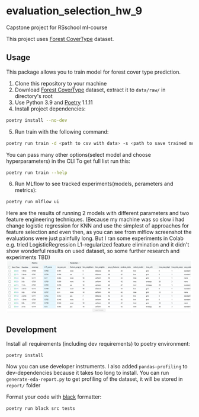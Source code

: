 # evaluation_selection_hw_9
Capstone project for RSschool ml-course

This project uses [Forest CoverType](https://kaggle.com/competitions/forest-cover-type-prediction) dataset.

## Usage
This package allows you to train model for forest cover type prediction.

1. Clone this repository to your machine
2. Download [Forest CoverType](https://kaggle.com/competitions/forest-cover-type-prediction) dataset, 
extract it to `data/raw/` in directory's root
3. Use Python 3.9 and [Poetry](https://python-poetry.org/docs/) 1.1.11
4. Install project dependencies:
```sh
poetry install --no-dev
```
5. Run train with the following command:
```sh
poetry run train -d <path to csv with data> -s <path to save trained model>
```
You can pass many other options(select model and choose hyperparameters) in the CLI
To get full list run this:
```sh
poetry run train --help
```
6. Run MLflow to see tracked experiments(models, perameters and metrics):
```sh
poetry run mlflow ui
```
Here are the results of running 2 models with different parameters and two feature 
engineering techniques.
(Because my machine was so slow i had change logistic regression for KNN and use the simplest 
of approaches for feature selection and even then, 
as you can see from mlflow screenshot the evaluations were just painfully long.
But I ran some experiments in Colab e.g. tried LogisticRegression L1-regularized feature elimination and it didn't show wonderful results on used dataset, so some further research and experiments TBD)
![Results](mlflow_results.png)
## Development

Install all requirements (including dev requirements) to poetry environment:
```
poetry install
```
Now you can use developer instruments.
I also added `pandas-profiling` to dev-dependencies because it takes too long to install.
You can run `generate-eda-report.py` to get profiling of the dataset, it will be stored in
`report/` folder

Format your code with [black](https://github.com/psf/black) formatter:
```
poetry run black src tests
```